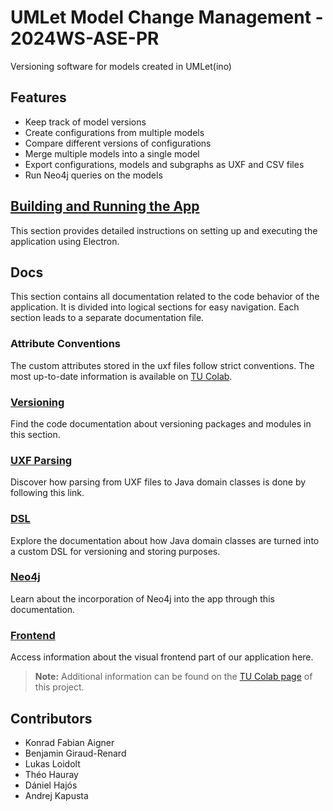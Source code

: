 # UMLet Model Change Management - 2024WS-ASE-PR

Versioning software for models created in UMLet(ino)

## Features

- Keep track of model versions
- Create configurations from multiple models
- Compare different versions of configurations
- Merge multiple models into a single model
- Export configurations, models and subgraphs as UXF and CSV files
- Run Neo4j queries on the models

## [Building and Running the App](docs/usage.md)
This section provides detailed instructions on setting up and executing the application using Electron.

## Docs
This section contains all documentation related to the code behavior of the application. It is divided into logical sections for easy navigation. Each section leads to a separate documentation file.

### Attribute Conventions

The custom attributes stored in the uxf files follow strict conventions. The most up-to-date information is available on [TU Colab](https://colab.tuwien.ac.at/display/SE/How+to+create+properties). 

### [Versioning](docs/model_versioning.md)
Find the code documentation about versioning packages and modules in this section.

### [UXF Parsing](docs/parser.md)
Discover how parsing from UXF files to Java domain classes is done by following this link.

### [DSL](docs/dsl.md)
Explore the documentation about how Java domain classes are turned into a custom DSL for versioning and storing purposes.

### [Neo4j](docs/neo4j.md)
Learn about the incorporation of Neo4j into the app through this documentation.

### [Frontend](docs/frontend.md)
Access information about the visual frontend part of our application here.

> **Note:**
>Additional information can be found on the [TU Colab page](https://colab.tuwien.ac.at/display/SE/24WS+ASE+PR+UMLet+Model+Change+Management) of this project.

## Contributors

- Konrad Fabian Aigner
- Benjamin Giraud-Renard
- Lukas Loidolt
- Théo Hauray
- Dániel Hajós
- Andrej Kapusta